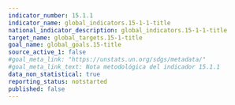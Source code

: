 ```yaml
---
indicator_number: 15.1.1
indicator_name: global_indicators.15-1-1-title
national_indicator_description: global_indicators.15-1-1-title
target_name: global_targets.15-1-title
goal_name: global_goals.15-title
source_active_1: false
#goal_meta_link: "https://unstats.un.org/sdgs/metadata/"
#goal_meta_link_text: Nota metodológica del indicador 15.1.1
data_non_statistical: true
reporting_status: notstarted
published: false
---
```

